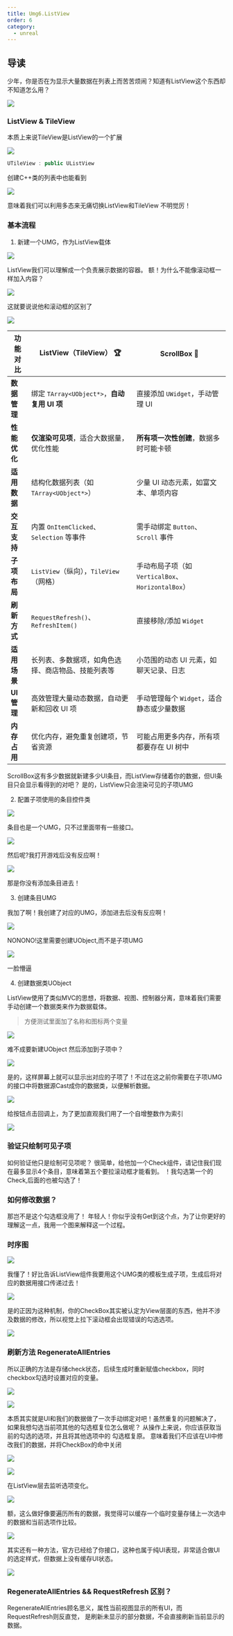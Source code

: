 ```yaml
---
title: Umg6.ListView
order: 6
category:
  - unreal
---
```

## 导读
<chatmessage avatar="../../../assets/emoji/blzt.png" :avatarWidth="40">
少年，你是否在为显示大量数据在列表上而苦苦烦闹？知道有ListView这个东西却不知道怎么用？
</chatmessage>

![](..%2F..%2Fassets%2Flistview.svg)

### ListView & TileView

<chatmessage avatar="../../../assets/emoji/bqb (2).png" :avatarWidth="40" alignLeft >
本质上来说TileView是ListView的一个扩展
</chatmessage>

![](..%2F..%2Fassets%2Flistview001.png)

```cpp
UTileView : public UListView
```

<chatmessage avatar="../../../assets/emoji/hx.png" :avatarWidth="40">
创建C++类的列表中也能看到
</chatmessage>

![](..%2F..%2Fassets%2Flistview002.png)

<chatmessage avatar="../../../assets/emoji/bqb (2).png" :avatarWidth="40" alignLeft >
意味着我们可以利用多态来无痛切换ListView和TileView
</chatmessage>

<chatmessage avatar="../../../assets/emoji/hx.png" :avatarWidth="40">
不明觉厉！
</chatmessage>

### 基本流程

1. 新建一个UMG，作为ListView载体

![](..%2F..%2Fassets%2Flistview003.png)

<chatmessage avatar="../../../assets/emoji/bqb (2).png" :avatarWidth="40" alignLeft >
ListView我们可以理解成一个负责展示数据的容器。
</chatmessage>

<chatmessage avatar="../../../assets/emoji/hx.png" :avatarWidth="40">
额！为什么不能像滚动框一样加入内容？
</chatmessage>

![](..%2F..%2Fassets%2Flistview006.png)

<chatmessage avatar="../../../assets/emoji/bqb (2).png" :avatarWidth="40" alignLeft >
这就要说说他和滚动框的区别了
</chatmessage>

![](..%2F..%2Fassets%2Flistview014.jpg)

| **功能对比**         | **ListView（TileView）** 🏆                          | **ScrollBox** 📜                         |
|--------------------|---------------------------------------------------|-----------------------------------------|
| **数据管理**        | 绑定 `TArray<UObject*>`，**自动复用 UI 项**              | 直接添加 `UWidget`，手动管理 UI           |
| **性能优化**        | **仅渲染可见项**，适合大数据量，优化性能                  | **所有项一次性创建**，数据多时可能卡顿    |
| **适用数据**        | 结构化数据列表（如 `TArray<UObject*>`）                | 少量 UI 动态元素，如富文本、单项内容      |
| **交互支持**        | 内置 `OnItemClicked`、`Selection` 等事件                  | 需手动绑定 `Button`、`Scroll` 事件       |
| **子项布局**        | `ListView`（纵向），`TileView`（网格）                  | 手动布局子项（如 `VerticalBox`、`HorizontalBox`） |
| **刷新方式**        | `RequestRefresh()`、`RefreshItem()`                      | 直接移除/添加 `Widget`                   |
| **适用场景**        | 长列表、多数据项，如角色选择、商店物品、技能列表等       | 小范围的动态 UI 元素，如聊天记录、日志   |
| **UI 管理**         | 高效管理大量动态数据，自动更新和回收 UI 项               | 手动管理每个 `Widget`，适合静态或少量数据|
| **内存占用**        | 优化内存，避免重复创建项，节省资源                        | 可能占用更多内存，所有项都要存在 UI 树中 |

<chatmessage avatar="../../../assets/emoji/hx.png" :avatarWidth="40">
ScrollBox这有多少数据就新建多少UI条目，而ListView存储着你的数据，但UI条目只会显示看得到的对吧？
</chatmessage>

<chatmessage avatar="../../../assets/emoji/bqb (2).png" :avatarWidth="40" alignLeft >
是的，ListView只会渲染可见的子项UMG
</chatmessage>

2. 配置子项使用的条目控件类

![](..%2F..%2Fassets%2Flistview004.png)

<chatmessage avatar="../../../assets/emoji/bqb (2).png" :avatarWidth="40" alignLeft >
条目也是一个UMG，只不过里面带有一些接口。
</chatmessage>

![](..%2F..%2Fassets%2Flistview005.png)

<chatmessage avatar="../../../assets/emoji/hx.png" :avatarWidth="40">
然后呢?我打开游戏后没有反应啊！
</chatmessage>

![](..%2F..%2Fassets%2Flistview007.jpg)

<chatmessage avatar="../../../assets/emoji/bqb (2).png" :avatarWidth="40" alignLeft >
那是你没有添加条目进去！
</chatmessage>

3. 创建条目UMG

<chatmessage avatar="../../../assets/emoji/hx.png" :avatarWidth="40">
我加了啊！我创建了对应的UMG，添加进去后没有反应啊！
</chatmessage>

![](..%2F..%2Fassets%2Flistview008.jpg)

<chatmessage avatar="../../../assets/emoji/bqb (2).png" :avatarWidth="40" alignLeft >
NONONO!这里需要创建UObject,而不是子项UMG
</chatmessage>

![](..%2F..%2Fassets%2Flistview009.png)

<chatmessage avatar="../../../assets/emoji/hx.png" :avatarWidth="40">
一脸懵逼
</chatmessage>

4. 创建数据类UObject

<chatmessage avatar="../../../assets/emoji/bqb (2).png" :avatarWidth="40" alignLeft >
ListView使用了类似MVC的思想，将数据、视图、控制器分离，意味着我们需要手动创建一个数据类来作为数据载体。
</chatmessage>

>方便测试里面加了名称和图标两个变量

![](..%2F..%2Fassets%2Flistview010.jpg)

<chatmessage avatar="../../../assets/emoji/hx.png" :avatarWidth="40">
难不成要新建UObject 然后添加到子项中？
</chatmessage>

![](..%2F..%2Fassets%2Flistview011.jpg)

<chatmessage avatar="../../../assets/emoji/bqb (2).png" :avatarWidth="40" alignLeft >
是的，这样屏幕上就可以显示出对应的子项了！不过在这之前你需要在子项UMG的接口中将数据源Cast成你的数据类，以便解析数据。
</chatmessage>

![](..%2F..%2Fassets%2Flistview012.jpg)

<chatmessage avatar="../../../assets/emoji/bqb (2).png" :avatarWidth="40" alignLeft >
给按钮点击回调上，为了更加直观我们用了一个自增整数作为索引
</chatmessage>

![](..%2F..%2Fassets%2Flistview013.jpg)


### 验证只绘制可见子项

<chatmessage avatar="../../../assets/emoji/hx.png" :avatarWidth="40">
如何验证他只是绘制可见项呢？
</chatmessage>

<chatmessage avatar="../../../assets/emoji/bqb (2).png" :avatarWidth="40" alignLeft >
很简单，给他加一个Check组件，请记住我们现在最多显示4个条目，意味着第五个要拉滚动框才能看到。
</chatmessage>

<chatmessage avatar="../../../assets/emoji/hx.png" :avatarWidth="40">
！我勾选第一个的Check,后面的也被勾选了！
</chatmessage>

<gifwithbutton src="../../../assets/unrealgif/hpup46.gif"/>

### 如何修改数据？

<chatmessage avatar="../../../assets/emoji/hx.png" :avatarWidth="40">
那岂不是这个勾选框没用了！
</chatmessage>

<chatmessage avatar="../../../assets/emoji/bqb (2).png" :avatarWidth="40" alignLeft >
年轻人！你似乎没有Get到这个点，为了让你更好的理解这一点，我用一个图来解释这一个过程。
</chatmessage>

### 时序图

![](..%2F..%2Fassets%2Flistview.svg)

<chatmessage avatar="../../../assets/emoji/hx.png" :avatarWidth="40">
我懂了！好比告诉ListView组件我要用这个UMG类的模板生成子项，生成后将对应的数据用接口传递过去！
</chatmessage>

![](..%2F..%2Fassets%2Flistview015.png)

<chatmessage avatar="../../../assets/emoji/bqb (2).png" :avatarWidth="40" alignLeft >
是的正因为这种机制，你的CheckBox其实被认定为View层面的东西，他并不涉及数据的修改，所以视觉上拉下滚动框会出现错误的勾选选项。
</chatmessage>

![](..%2F..%2Fassets%2Flistview016.svg)

### 刷新方法 RegenerateAllEntries

<chatmessage avatar="../../../assets/emoji/bqb (2).png" :avatarWidth="40" alignLeft >
所以正确的方法是存储check状态，后续生成时重新赋值checkbox，同时checkbox勾选时设置对应的变量。
</chatmessage>

![](..%2F..%2Fassets%2Flistview017.png)

![](..%2F..%2Fassets%2Flistview018.png)

<chatmessage avatar="../../../assets/emoji/hx.png" :avatarWidth="40">
本质其实就是UI和我们的数据做了一次手动绑定对吧！虽然重复的问题解决了，如果我想勾选当前项其他的勾选框复位怎么做呢？
</chatmessage>

<chatmessage avatar="../../../assets/emoji/bqb (2).png" :avatarWidth="40" alignLeft >
从操作上来说，你应该获取当前的勾选的选项，并且将其他选项中的 勾选框复原。
</chatmessage>

<chatmessage avatar="../../../assets/emoji/bqb (2).png" :avatarWidth="40" alignLeft >
意味着我们不应该在UI中修改我们的数据，并将CheckBox的命中关闭
</chatmessage>

![](..%2F..%2Fassets%2Flistview019.png)

![](..%2F..%2Fassets%2Flistview020.png)

<chatmessage avatar="../../../assets/emoji/bqb (2).png" :avatarWidth="40" alignLeft >
在ListView层去监听选项变化。
</chatmessage>

![](..%2F..%2Fassets%2Flistview021.png)

<chatmessage avatar="../../../assets/emoji/hx.png" :avatarWidth="40">
额，这么做好像要遍历所有的数据，我觉得可以缓存一个临时变量存储上一次选中的数据和当前选项作比较。
</chatmessage>


![](..%2F..%2Fassets%2Flistview022.png)


<chatmessage avatar="../../../assets/emoji/bqb (2).png" :avatarWidth="40" alignLeft >
其实还有一种方法，官方已经给了你接口，这种也属于纯UI表现，非常适合做UI的选定样式，但数据上没有缓存UI状态。
</chatmessage>

![](..%2F..%2Fassets%2Flistview023.jpg)

<gifwithbutton src="../../../assets/unrealgif/hpup47.gif"/>

###  RegenerateAllEntries && RequestRefresh 区别？

<chatmessage avatar="../../../assets/emoji/bqb (2).png" :avatarWidth="40" alignLeft >
RegenerateAllEntries顾名思义，属性当前视图显示的所有UI，而RequestRefresh则反直觉，
是刷新未显示的部分数据，不会直接刷新当前显示的数据。
</chatmessage>